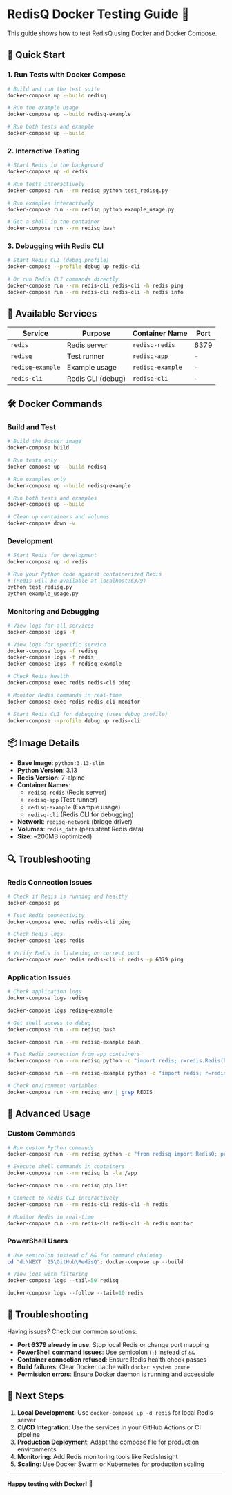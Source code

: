 # RedisQ Docker Testing Guide 🐳

This guide shows how to test RedisQ using Docker and Docker Compose.

## 🚀 Quick Start

### 1. Run Tests with Docker Compose

```bash
# Build and run the test suite
docker-compose up --build redisq

# Run the example usage
docker-compose up --build redisq-example

# Run both tests and example
docker-compose up --build
```

### 2. Interactive Testing

```bash
# Start Redis in the background
docker-compose up -d redis

# Run tests interactively
docker-compose run --rm redisq python test_redisq.py

# Run examples interactively
docker-compose run --rm redisq python example_usage.py

# Get a shell in the container
docker-compose run --rm redisq bash
```

### 3. Debugging with Redis CLI

```bash
# Start Redis CLI (debug profile)
docker-compose --profile debug up redis-cli

# Or run Redis CLI commands directly
docker-compose run --rm redis-cli redis-cli -h redis ping
docker-compose run --rm redis-cli redis-cli -h redis info
```

## 🔧 Available Services

| Service | Purpose | Container Name | Port |
|---------|---------|----------------|------|
| `redis` | Redis server | `redisq-redis` | 6379 |
| `redisq` | Test runner | `redisq-app` | - |
| `redisq-example` | Example usage | `redisq-example` | - |
| `redis-cli` | Redis CLI (debug) | `redisq-cli` | - |

## 🛠️ Docker Commands

### Build and Test

```bash
# Build the Docker image
docker-compose build

# Run tests only
docker-compose up --build redisq

# Run examples only
docker-compose up --build redisq-example

# Run both tests and examples
docker-compose up --build

# Clean up containers and volumes
docker-compose down -v
```

### Development

```bash
# Start Redis for development
docker-compose up -d redis

# Run your Python code against containerized Redis
# (Redis will be available at localhost:6379)
python test_redisq.py
python example_usage.py
```

### Monitoring and Debugging

```bash
# View logs for all services
docker-compose logs -f

# View logs for specific service
docker-compose logs -f redisq
docker-compose logs -f redis
docker-compose logs -f redisq-example

# Check Redis health
docker-compose exec redis redis-cli ping

# Monitor Redis commands in real-time
docker-compose exec redis redis-cli monitor

# Start Redis CLI for debugging (uses debug profile)
docker-compose --profile debug up redis-cli
```

## 📦 Image Details

- **Base Image**: `python:3.13-slim`
- **Python Version**: 3.13
- **Redis Version**: 7-alpine
- **Container Names**: 
  - `redisq-redis` (Redis server)
  - `redisq-app` (Test runner)
  - `redisq-example` (Example usage)
  - `redisq-cli` (Redis CLI for debugging)
- **Network**: `redisq-network` (bridge driver)
- **Volumes**: `redis_data` (persistent Redis data)
- **Size**: ~200MB (optimized)

## 🔍 Troubleshooting

### Redis Connection Issues

```bash
# Check if Redis is running and healthy
docker-compose ps

# Test Redis connectivity
docker-compose exec redis redis-cli ping

# Check Redis logs
docker-compose logs redis

# Verify Redis is listening on correct port
docker-compose exec redis redis-cli -h redis -p 6379 ping
```

### Application Issues

```bash
# Check application logs
docker-compose logs redisq

docker-compose logs redisq-example

# Get shell access to debug
docker-compose run --rm redisq bash

docker-compose run --rm redisq-example bash

# Test Redis connection from app containers
docker-compose run --rm redisq python -c "import redis; r=redis.Redis(host='redis'); print(r.ping())"

docker-compose run --rm redisq-example python -c "import redis; r=redis.Redis(host='redis'); print(r.ping())"

# Check environment variables
docker-compose run --rm redisq env | grep REDIS
```

## 🔧 Advanced Usage

### Custom Commands

```bash
# Run custom Python commands
docker-compose run --rm redisq python -c "from redisq import RedisQ; print('RedisQ imported successfully')"

# Execute shell commands in containers
docker-compose run --rm redisq ls -la /app

docker-compose run --rm redisq pip list

# Connect to Redis CLI interactively
docker-compose run --rm redis-cli redis-cli -h redis

# Monitor Redis in real-time
docker-compose run --rm redis-cli redis-cli -h redis monitor
```

### PowerShell Users

```powershell
# Use semicolon instead of && for command chaining
cd "d:\NEXT '25\GitHub\RedisQ"; docker-compose up --build

# View logs with filtering
docker-compose logs --tail=50 redisq

docker-compose logs --follow --tail=10 redis
```

## 🚨 Troubleshooting

Having issues? Check our common solutions:

- **Port 6379 already in use**: Stop local Redis or change port mapping
- **PowerShell command issues**: Use semicolon (`;`) instead of `&&`
- **Container connection refused**: Ensure Redis health check passes
- **Build failures**: Clear Docker cache with `docker system prune`
- **Permission errors**: Ensure Docker daemon is running and accessible

## 🚀 Next Steps

1. **Local Development**: Use `docker-compose up -d redis` for local Redis server
2. **CI/CD Integration**: Use the services in your GitHub Actions or CI pipeline
3. **Production Deployment**: Adapt the compose file for production environments
4. **Monitoring**: Add Redis monitoring tools like RedisInsight
5. **Scaling**: Use Docker Swarm or Kubernetes for production scaling

---

**Happy testing with Docker!** 🐳
